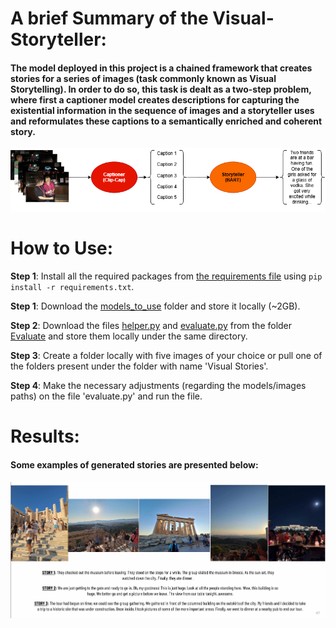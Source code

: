 # A brief Summary of the Visual-Storyteller:

#### The model deployed in this project is a chained framework that creates stories for a series of images (task commonly known as Visual Storytelling). In order to do so, this task is dealt as a two-step problem, where first a captioner model creates descriptions for capturing the existential information in the sequence of images and a storyteller uses and reformulates these captions to a semantically enriched and coherent story.  

![My Image](Images/Model_diagram.png)

# How to Use:

__Step 1__: Install all the required packages from [the requirements file](./requirements.txt) using `pip install -r requirements.txt`.

__Step 1__: Download the [models_to_use](./models_to_use) folder and store it locally (~2GB). 

__Step 2__: Download the files [helper.py](./Evaluate/helper.py) and [evaluate.py](./Evaluate/evaluate.py) from the folder [Evaluate](./Evaluate) and store them locally under the same directory. 

__Step 3__: Create a folder locally with five images of your choice or pull one of the folders present under the folder with name 'Visual Stories'.

__Step 4__: Make the necessary adjustments (regarding the models/images paths) on the file 'evaluate.py' and run the file. 


# Results: 

#### Some examples of generated stories are presented below: 

![My Image](Images/Story_example.png)

